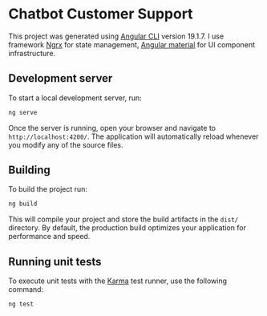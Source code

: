 # Chatbot Customer Support

This project was generated using [Angular CLI](https://github.com/angular/angular-cli) version 19.1.7. I use framework [Ngrx](https://ngrx.io/docs) for state management, [Angular material](https://material.angular.io/)  for UI component infrastructure.

## Development server

To start a local development server, run:

```bash
ng serve
```

Once the server is running, open your browser and navigate to `http://localhost:4200/`. The application will automatically reload whenever you modify any of the source files.

## Building

To build the project run:

```bash
ng build
```

This will compile your project and store the build artifacts in the `dist/` directory. By default, the production build optimizes your application for performance and speed.

## Running unit tests

To execute unit tests with the [Karma](https://karma-runner.github.io) test runner, use the following command:

```bash
ng test
```
